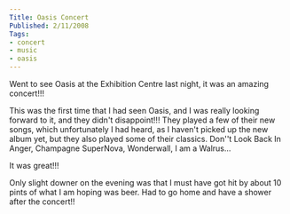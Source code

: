 ```yaml
---
Title: Oasis Concert
Published: 2/11/2008
Tags:
- concert
- music
- oasis
---
```


Went to see Oasis at the Exhibition Centre last night, it was an amazing concert!!!

This was the first time that I had seen Oasis, and I was really looking forward to it, and they didn't disappoint!!! They played a few of their new songs, which unfortunately I had heard, as I haven't picked up the new album yet, but they also played some of their classics. Don''t Look Back In Anger, Champagne SuperNova, Wonderwall, I am a Walrus...

It was great!!!

Only slight downer on the evening was that I must have got hit by about 10 pints of what I am hoping was beer. Had to go home and have a shower after the concert!!
